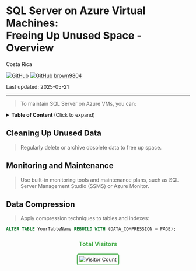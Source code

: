 # SQL Server on Azure Virtual Machines: <br/> Freeing Up Unused Space - Overview 

Costa Rica

[![GitHub](https://badgen.net/badge/icon/github?icon=github&label)](https://github.com) 
[![GitHub](https://img.shields.io/badge/--181717?logo=github&logoColor=ffffff)](https://github.com/)
[brown9804](https://github.com/brown9804)

Last updated: 2025-05-21

----------

> To maintain SQL Server on Azure VMs, you can:

<details>
<summary><b>Table of Content </b> (Click to expand)</summary>

- [Content](#content)
- [Cleaning Up Unused Data](#cleaning-up-unused-data)
- [Monitoring and Maintenance](#monitoring-and-maintenance)
- [Data Compression](#data-compression)

</details>

## Cleaning Up Unused Data

> Regularly delete or archive obsolete data to free up space.

## Monitoring and Maintenance

> Use built-in monitoring tools and maintenance plans, such as SQL Server Management Studio (SSMS) or Azure Monitor.

## Data Compression

> Apply compression techniques to tables and indexes:

 ```sql
 ALTER TABLE YourTableName REBUILD WITH (DATA_COMPRESSION = PAGE);
 ```

<div align="center">
  <h3 style="color: #4CAF50;">Total Visitors</h3>
  <img src="https://profile-counter.glitch.me/brown9804/count.svg" alt="Visitor Count" style="border: 2px solid #4CAF50; border-radius: 5px; padding: 5px;"/>
</div>
